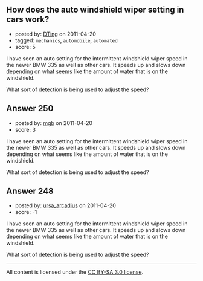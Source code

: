## How does the auto windshield wiper setting in cars work?

- posted by: [DTing](https://stackexchange.com/users/-1/62-dting) on 2011-04-20
- tagged: `mechanics`, `automobile`, `automated`
- score: 5

I have seen an auto setting for the intermittent windshield wiper speed in the newer BMW 335 as well as other cars. It speeds up and slows down depending on what seems like the amount of water that is on the windshield.

What sort of detection is being used to adjust the speed?


## Answer 250

- posted by: [mgb](https://stackexchange.com/users/-1/15-mgb) on 2011-04-20
- score: 3

I have seen an auto setting for the intermittent windshield wiper speed in the newer BMW 335 as well as other cars. It speeds up and slows down depending on what seems like the amount of water that is on the windshield.

What sort of detection is being used to adjust the speed?


## Answer 248

- posted by: [ursa_arcadius](https://stackexchange.com/users/-1/68-ursa-arcadius) on 2011-04-20
- score: -1

I have seen an auto setting for the intermittent windshield wiper speed in the newer BMW 335 as well as other cars. It speeds up and slows down depending on what seems like the amount of water that is on the windshield.

What sort of detection is being used to adjust the speed?



---

All content is licensed under the [CC BY-SA 3.0 license](https://creativecommons.org/licenses/by-sa/3.0/).
